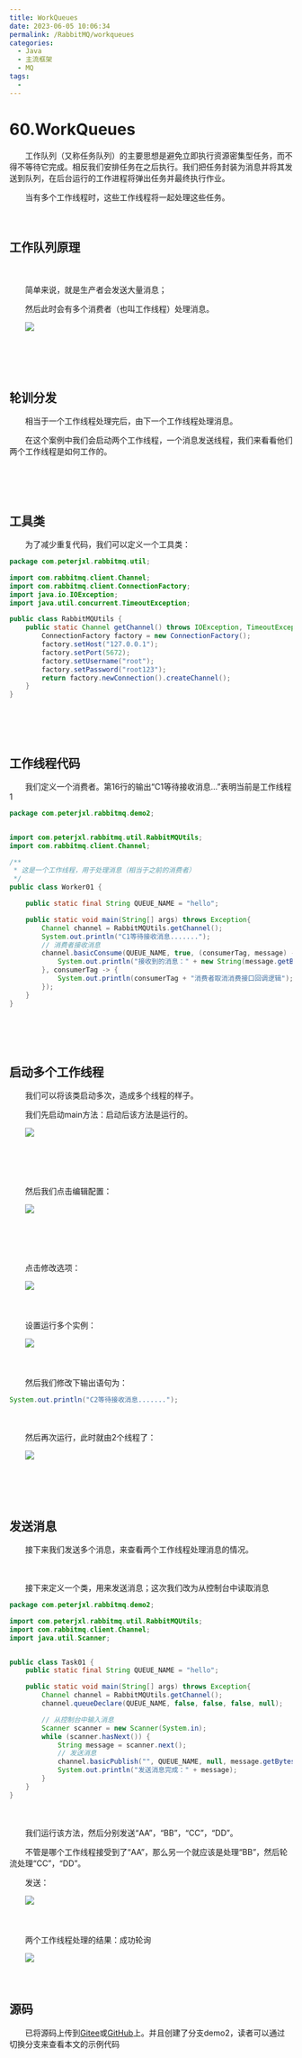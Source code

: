 ```yaml
---
title: WorkQueues
date: 2023-06-05 10:06:34
permalink: /RabbitMQ/workqueues
categories:
  - Java
  - 主流框架
  - MQ
tags:
  - 
---
```

# 60.WorkQueues

　　工作队列（又称任务队列）的主要思想是避免立即执行资源密集型任务，而不得不等待它完成。相反我们安排任务在之后执行。我们把任务封装为消息并将其发送到队列，在后台运行的工作进程将弹出任务并最终执行作业。
<!-- more -->
　　当有多个工作线程时，这些工作线程将一起处理这些任务。

　　‍

## 工作队列原理

　　‍

　　简单来说，就是生产者会发送大量消息；

　　然后此时会有多个消费者（也叫工作线程）处理消息。

　　![](https://image.peterjxl.com/blog/image-20230522071201-fbijapa.png)

　　‍

　　

## 轮训分发

　　相当于一个工作线程处理完后，由下一个工作线程处理消息。

　　在这个案例中我们会启动两个工作线程，一个消息发送线程，我们来看看他们两个工作线程是如何工作的。

　　‍

　　‍

## 工具类

　　为了减少重复代码，我们可以定义一个工具类：

```java
package com.peterjxl.rabbitmq.util;

import com.rabbitmq.client.Channel;
import com.rabbitmq.client.ConnectionFactory;
import java.io.IOException;
import java.util.concurrent.TimeoutException;

public class RabbitMQUtils {
    public static Channel getChannel() throws IOException, TimeoutException {
        ConnectionFactory factory = new ConnectionFactory();
        factory.setHost("127.0.0.1");
        factory.setPort(5672);
        factory.setUsername("root");
        factory.setPassword("root123");
        return factory.newConnection().createChannel();
    }
}
```

　　‍

　　‍

## 工作线程代码

　　我们定义一个消费者。第16行的输出“C1等待接收消息...”表明当前是工作线程1

```java
package com.peterjxl.rabbitmq.demo2;


import com.peterjxl.rabbitmq.util.RabbitMQUtils;
import com.rabbitmq.client.Channel;

/**
 * 这是一个工作线程，用于处理消息（相当于之前的消费者）
 */
public class Worker01 {

    public static final String QUEUE_NAME = "hello";

    public static void main(String[] args) throws Exception{
        Channel channel = RabbitMQUtils.getChannel();
        System.out.println("C1等待接收消息.......");
        // 消费者接收消息
        channel.basicConsume(QUEUE_NAME, true, (consumerTag, message) -> {
            System.out.println("接收到的消息：" + new String(message.getBody()));
        }, consumerTag -> {
            System.out.println(consumerTag + "消费者取消消费接口回调逻辑");
        });
    }
}

```

　　‍

　　‍

## 启动多个工作线程

　　我们可以将该类启动多次，造成多个线程的样子。

　　我们先启动main方法：启动后该方法是运行的。

　　![](https://image.peterjxl.com/blog/image-20230522074216-fkc69u0.png)

　　‍

　　‍

　　然后我们点击编辑配置：

　　![](https://image.peterjxl.com/blog/image-20230522074239-h28x132.png)

　　‍

　　‍

　　点击修改选项：

　　![](https://image.peterjxl.com/blog/image-20230522074406-em43tlg.png)

　　‍

　　设置运行多个实例：

　　![](https://image.peterjxl.com/blog/image-20230522074421-htb8uy1.png)

　　‍

　　然后我们修改下输出语句为：

```java
System.out.println("C2等待接收消息.......");
```

　　‍

　　然后再次运行，此时就由2个线程了：

　　![](https://image.peterjxl.com/blog/image-20230522074625-g9rof0w.png)

　　‍

　　‍

## 发送消息

　　接下来我们发送多个消息，来查看两个工作线程处理消息的情况。

　　‍

　　接下来定义一个类，用来发送消息；这次我们改为从控制台中读取消息

```java
package com.peterjxl.rabbitmq.demo2;

import com.peterjxl.rabbitmq.util.RabbitMQUtils;
import com.rabbitmq.client.Channel;
import java.util.Scanner;


public class Task01 {
    public static final String QUEUE_NAME = "hello";

    public static void main(String[] args) throws Exception{
        Channel channel = RabbitMQUtils.getChannel();
        channel.queueDeclare(QUEUE_NAME, false, false, false, null);

        // 从控制台中输入消息
        Scanner scanner = new Scanner(System.in);
        while (scanner.hasNext()) {
            String message = scanner.next();
            // 发送消息
            channel.basicPublish("", QUEUE_NAME, null, message.getBytes());
            System.out.println("发送消息完成：" + message);
        }
    }
}
```

　　‍

　　我们运行该方法，然后分别发送“AA”，“BB”，“CC”，“DD”。

　　不管是哪个工作线程接受到了“AA”，那么另一个就应该是处理“BB”，然后轮流处理“CC”，“DD”。

　　发送：

　　![](https://image.peterjxl.com/blog/image-20230522075529-pgx2jh3.png)

　　‍

　　两个工作线程处理的结果：成功轮询

　　![](https://image.peterjxl.com/blog/image-20230522075553-d07oe91.png)

　　‍

## 源码

　　已将源码上传到[Gitee](https://gitee.com/peterjxl/LearnMQ)或[GitHub](https://github.com/Peter-JXL/LearnMQ)上。并且创建了分支demo2，读者可以通过切换分支来查看本文的示例代码
